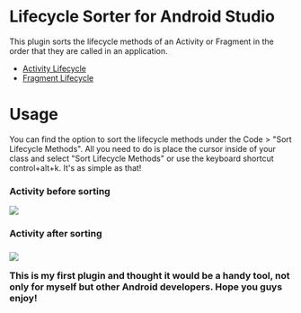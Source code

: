 # Lifecycle Sorter for Android Studio

This plugin sorts the lifecycle methods of an Activity or Fragment in the order that they are called in an application.
  <ul>  
    <li> <a href="https://developer.android.com/reference/android/app/Activity.html#ActivityLifecycle">Activity Lifecycle</a> </li>
    <li> <a href="https://developer.android.com/reference/android/app/Fragment.html#Lifecycle">Fragment Lifecycle</a> </li>
  </ul>

# Usage
<p>You can find the option to sort the lifecycle methods under the Code > "Sort Lifecycle Methods".
All you need to do is place the cursor inside of your class and select "Sort Lifecycle Methods" or use 
the keyboard shortcut control+alt+k. It's as simple as that!</p>

<h3>Activity before sorting</h3>
<img src="https://i.imgur.com/2KubkH4.png"/>

<h3>Activity after sorting<h3>
<img src="https://i.imgur.com/gYsLbQo.png"/>


<p>This is my first plugin and thought it would be a handy tool, not only for myself but other Android developers. 
Hope you guys enjoy!</p>

